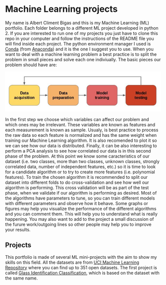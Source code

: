 Machine Learning projects
=============================

My name is Albert Climent Bigas and this is my Machine Learning (ML) portfolio. Each folder belongs to a different ML project developed in python 2. If you are interested to run one of my projects you just have to clone this repo in your computer and follow the instructions of the README file you will find inside each project. The python environment manager I used is [Conda](http://conda.pydata.org/docs/intro.html) (from [Anaconda](https://docs.continuum.io/anaconda/)) and it is the one I suggest you to use. 
When you want to deal with a machine learning problem a best practice is to split the problem in small pieces and solve each one indiviually. The basic pieces our problem should have are:

![alt tag](https://github.com/vertcli/images/blob/master/ML_flow.jpg)	

In the first step we choose which variables can affect our problem and which ones may be irrelevant. These variables are known as features and each measurement is known as sample. Usualy, is best practice to process the raw data so each feature is normalized and has the same weight when training our Machine Learning algorithm. It is also recomended to plot it so we can see how our data is distributed. Finally, it can be also interesting to perform a PCA analysis to see how correlated our data is in this second phase of the problem.
At this point we know some caracteristics of our dataset (i.e. two classes, more than two classes, unknown classes, strongly correlated data, number of independent features, etc.) so it is time to look for a candidate algorithm or to try to create more features (i.e. polynomial features). To train the chosen algorithm it is recommended to split our dataset into different folds to do cross-validation and see how well our algorithm is performing. This cross validation will be as part of the test phase, when we validate if our algorithm is performing as desired. Most of the algorithms have parameters to tune, so you can train different models with different parameters and observe how it behave. Some graphs or figures may help you visualize the performance of the different algorithms and you can comment them. This will help you to understand what is really happening. You may also want to add to the project a small discussion of the furure work/outgoing lines so other people may help you to improve your results.

Projects
--------

This portfolio is made of several ML mini-projects with the aim to show my skills on this field. All the datasets are from [UCI Machine Learning Repository](https://archive.ics.uci.edu/ml/datasets.html) where you can find up to 351 open datasets. The first project is called [Glass Identification Classification](https://github.com/vertcli/machine_learning/tree/master/glass_identification_classification), which is based on the dataset with the same name.



